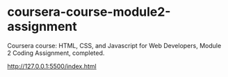 # coursera-course-module2-assignment
Coursera course: HTML, CSS, and Javascript for Web Developers, Module 2 Coding Assignment, completed.

http://127.0.0.1:5500/index.html
